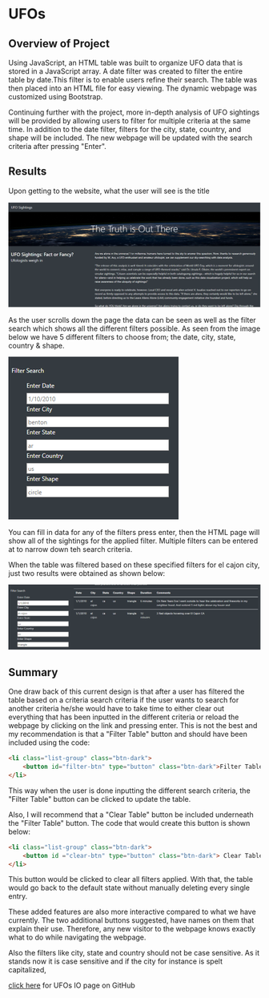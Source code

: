 # UFOs
## Overview of Project
Using JavaScript, an HTML table was built to organize UFO data that is stored in a JavaScript array. A date filter was created to filter the entire table by date.This filter is to enable users refine their search. The table was then placed into an HTML file for easy viewing. The dynamic webpage was customized using Bootstrap.

Continuing further with the project, more in-depth analysis of UFO sightings will be provided by allowing users to filter for multiple criteria at the same time. In addition to the date filter, filters for the city, state, country, and shape will be included. The new webpage will be updated with the search criteria after pressing "Enter".

## Results
Upon getting to the website, what the user will see is the title 

![image1](https://github.com/GerlechJen/UFOs/blob/main/static/images/UFO%20Webpage.png)

As the user scrolls down the page the data can be seen as well as the filter search which shows all the different filters possible. 
As seen from the image below we have 5 different filters to choose from; the date, city, state, country & shape. 

![image2](https://github.com/GerlechJen/UFOs/blob/main/static/images/UFO%20Webpage%20Filter.png)

You can fill in data for any of the filters press enter, then the HTML page will show all of the sightings for the applied filter. Multiple filters can be entered at to narrow down teh search criteria. 

When the table was filtered based on these specified filters for el cajon city, just two results were obtained as shown below:

![image3](https://github.com/GerlechJen/UFOs/blob/main/static/images/Webpage%20Filtered.png)

## Summary
One draw back of this current design is that after a user has filtered the table based on a criteria search criteria if the user wants to search for another criteria he/she would have to take time to either clear out everything that has been inputted in the different criteria or reload the webpage by clicking on the link and pressing enter.
This is not the best and my recommendation is that a "Filter Table" button and should have been included using the code: 

```html
<li class="list-group" class="btn-dark">
    <button id="filter-btn" type="button" class="btn-dark">Filter Table</button>
</li>

```

This way when the user is done inputting the different search criteria, the "Filter Table" button can be clicked to update the table. 

Also, I will recommend that a "Clear Table" button be included underneath the "Filter Table" button. The code that would create this button is shown below:

```html
<li class="list-group" class="btn-dark">
    <button id ="clear-btn" type="button" class="btn-dark"> Clear Table</button>
</li>
```

This button would be clicked to clear all filters applied. With that, the table would go back to the default state without manually deleting every single entry. 

These added features are also more interactive compared to what we have currently. The two additional buttons suggested, have names on them that  explain their use. Therefore, any new visitor to the webpage knows exactly what to do while navigating the webpage. 


Also the filters like city, state and country should not be case sensitive. As it stands now it is case sensitive and if the city for instance is spelt capitalized, 




[click here](https://gerlechjen.github.io/UFOs/) for UFOs IO page on GitHub
